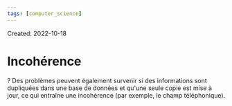 ```yaml
---
tags: [computer_science]
---
```

Created: 2022-10-18

# Incohérence
?
Des problèmes peuvent également survenir si des informations sont dupliquées dans une base de données et qu'une seule copie est mise à jour, ce qui entraîne une incohérence (par exemple, le champ téléphonique).
<!--SR:!2024-08-02,342,210-->